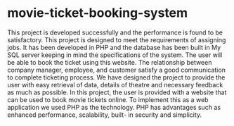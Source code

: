 # movie-ticket-booking-system
This project is developed successfully and the performance is found to be satisfactory. This project is designed to meet the requirements of assigning jobs. It has been developed in PHP and the database has been built in My SQL server keeping in mind the specifications of the system. The user will be able to book the ticket using this website. The relationship between company manager, employee, and customer satisfy a good communication to complete ticketing process. We have designed the project to provide the user with easy retrieval of data, details of theatre and necessary feedback as much as possible. In this project, the user is provided with a website that can be used to book movie tickets online. To implement this as a web application we used PHP as the technology. PHP has advantages such as enhanced performance, scalability, built- in security and simplicity.
